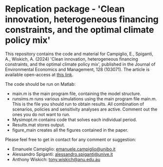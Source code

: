 # Replication package - 'Clean innovation, heterogeneous financing constraints, and the optimal climate policy mix'

This repository contains the code and material for Campiglio, E., Spiganti, A., Wiskich, A. (2024) 'Clean innovation, heterogeneous financing constraints, and the optimal climate policy mix', published in the Journal of Environmental Economics and Management, 128 (103071). The article is available open-access at [this link](https://doi.org/10.1016/j.jeem.2024.103071).

The code should be run on Matlab:
- main.m is the main program file, containing the model structure.
- runsims.m runs various simulations using the main program file main.m. This is the file you should run to obtain results. All combination of scenarios, policies and sensitivity analyses are active. Comment out the ones you do not want to run. 
- Mysimopt.m contains code that solves each individual period.
- Results.mat stores output.
- figure_main creates all the figures contained in the paper.

Please feel free to get in contact for any comment or suggestion: 
- Emanuele Campiglio: emanuele.campiglio@unibo.it
- Alessandro Spiganti: alessandro.spiganti@unive.it
- Anthony Wiskich: tony.wiskich@anu.edu.au
